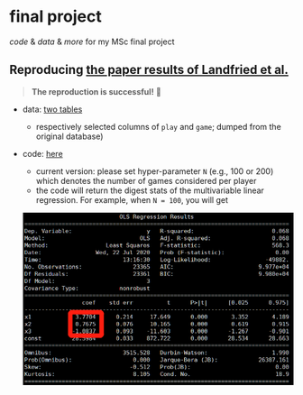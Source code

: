 # final project
_code_ &amp; _data_ &amp; _more_ for my MSc final project

## Reproducing [the paper results of Landfried et al.](https://journals.plos.org/plosone/article?id=10.1371/journal.pone.0211014)
> __The reproduction is successful!__ :muscle:
- data: [two tables](https://drive.google.com/drive/folders/13LUQjrzp11D7h1SkU5EX7J2cN78mY6sz?usp=sharing) 
  - respectively selected columns of `play` and `game`; dumped from the original database)
- code: [here](./reproduce.py)
  - current version: please set hyper-parameter `N` (e.g., 100 or 200) which denotes the number of games considered per player
  - the code will return the digest stats of the multivariable linear regression. For example, when `N = 100`, you will get
  
  ![n=100](./figs/reproduce_n_100.jpg)
  
